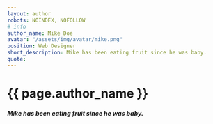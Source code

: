 ```yaml
---
layout: author
robots: NOINDEX, NOFOLLOW
# info
author_name: Mike Doe
avatar: "/assets/img/avatar/mike.png"
position: Web Designer
short_description: Mike has been eating fruit since he was baby.
quote: 
---
```

<div class="w3-mobile">
    <h1>{{ page.author_name }}</h1>
    <h5>Mike has been eating fruit since he was baby.</h5>
</div>